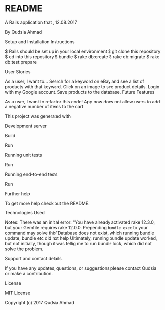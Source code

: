 # README


A Rails application that , 12.08.2017

By Qudsia Ahmad

Setup and Installation Instructions

$ Rails should be set up in your local environment
$ git clone this repository
$ cd into this repository
$ bundle
$ rake db:create
$ rake db:migrate
$ rake db:test:prepare



User Stories

As a user, I want to...
Search for a keyword on eBay and see a list of products with that keyword.
Click on an image to see product details.
Login with my Google account.
Save products to the database.
Future Features

As a user, I want to refactor this code!
App now does not allow users to add a negative number of items to the cart




This project was generated with

Development server





Build

Run

Running unit tests

Run

Running end-to-end tests

Run

Further help

To get more help  check out the  README.

Technologies Used

Notes:
There was an initial error: "You have already activated rake 12.3.0, but your Gemfile requires rake 12.0.0. Prepending `bundle exec` to your command may solve this"Database does not exist, which running bundle update, bundle etc did not help
Ultimately, running bundle update worked, but not initially, though it was tellig me to run bundle lock, which did not solve the problem.

Support and contact details

If you have any updates, questions, or suggestions please contact  Qudsia or make a contribution.

License

MIT License

Copyright (c) 2017  Qudsia Ahmad
